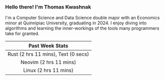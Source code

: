 
### Hello there! I'm Thomas Kwashnak

I'm a Computer Science and Data Science double major with an Economics
minor at Quinnipiac University, graduating in 2024.
I enjoy diving into algorithms and learning the inner-workings of the tools
many programmers take for granted.

| Past Week Stats |
| :---: |
| Rust (2 hrs 11 mins), Text (0 secs) |
| Neovim (2 hrs 11 mins) |
| Linux (2 hrs 11 mins) |

